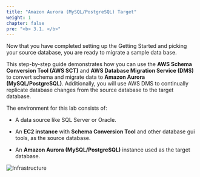 ```yaml
---
title: "Amazon Aurora (MySQL/PostgreSQL) Target"
weight: 1
chapter: false
pre: "<b> 3.1. </b>"
---
```


Now that you have completed setting up the Getting Started and picking your source database, you are ready to migrate a sample data base.

This step-by-step guide demonstrates how you can use the **AWS Schema Conversion Tool (AWS SCT)** and **AWS Database Migration Service (DMS)** to convert schema and migrate data to **Amazon Aurora (MySQL/PostgreSQL)**. Additionally, you will use AWS DMS to continually replicate database changes from the source database to the target database.

The environment for this lab consists of:

- A data source like SQL Server or Oracle.

- An **EC2 instance** with **Schema Conversion Tool** and other database gui tools, as the source database.

- An **Amazon Aurora (MySQL/PostgreSQL)** instance used as the target database.

![Infrastructure](/images/3/1/0001.png?width=80pc)